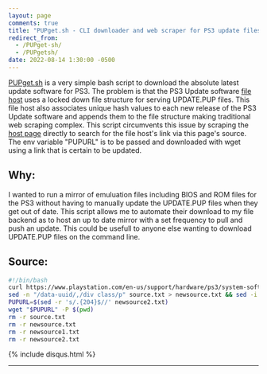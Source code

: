 ```yaml
---
layout: page
comments: true
title: "PUPget.sh - CLI downloader and web scraper for PS3 update files (UPDATE.PUP)"
redirect_from:
  - /PUPget-sh/
  - /PUPgetsh/
date: 2022-08-14 1:30:00 -0500
---
```

[PUPget.sh](https://github.com/JakeTurner616/PUPget.sh) is a very simple bash script to download the absolute latest update software for PS3. The problem is that the PS3 Update software [file host](https://dus01.ps3.update.playstation.net) uses a locked down file structure for serving UPDATE.PUP files. This file host also associates unique hash values to each new release of the PS3 Update software and appends them to the file structure making traditional web scraping complex. This script circumvents this issue by scraping the [host page](https://www.playstation.com/en-us/support/hardware/ps3/system-software/) directly to search for the file host's link via this page's source. The env variable "PUPURL" is to be passed and downloaded with wget using a link that is certain to be updated.
## Why:
I wanted to run a mirror of emuluation files including BIOS and ROM files for the PS3 without having to manually update the UPDATE.PUP files when they get out of date. This script allows me to automate their download to my file backend as to host an up to date mirror with a set frequency to pull and push an update. This could be usefull to anyone else wanting to download UPDATE.PUP files on the command line.
## Source:
```bash
#!/bin/bash
curl https://www.playstation.com/en-us/support/hardware/ps3/system-software/ > source.txt
sed -n "/data-uuid/,/div class/p" source.txt > newsource.txt && sed -i '2,$d' newsource.txt && grep -oP "http://\K[^']+" newsource.txt > newsource1.txt && grep -oP '^.*"' newsource1.txt > newsource2.txt 
PUPURL=$(sed -r 's/.{204}$//' newsource2.txt)
wget "$PUPURL" -P $(pwd)
rm -r source.txt
rm -r newsource.txt
rm -r newsource1.txt
rm -r newsource2.txt 
```
 




{% include disqus.html %}

---
